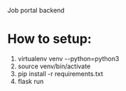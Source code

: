 Job portal backend


How to setup:
==========================
1. virtualenv venv --python=python3
2. source venv/bin/activate
3. pip install -r requirements.txt
4. flask run
